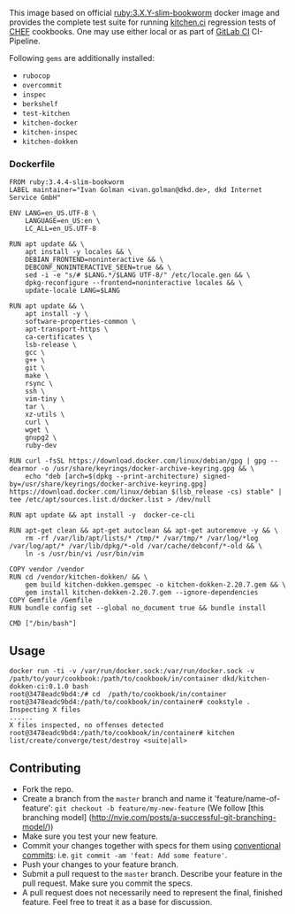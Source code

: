 This image based on official [ruby:3.X.Y-slim-bookworm](https://hub.docker.com/_/ruby/tags?name=slim-bookworm) docker image and provides the complete test suite for running [kitchen.ci](https://kitchen.ci/) regression tests of [CHEF](https://www.chef.io/) cookbooks. One may use either local or as part of [GitLab CI](https://docs.gitlab.com/ee/ci/pipelines/) CI-Pipeline.

Following `gems` are additionally installed:

* `rubocop`
* `overcommit`
* `inspec`
* `berkshelf`
* `test-kitchen`
* `kitchen-docker`
* `kitchen-inspec`
* `kitchen-dokken`

### Dockerfile
```
FROM ruby:3.4.4-slim-bookworm
LABEL maintainer="Ivan Golman <ivan.golman@dkd.de>, dkd Internet Service GmbH"

ENV LANG=en_US.UTF-8 \
    LANGUAGE=en_US:en \
    LC_ALL=en_US.UTF-8

RUN apt update && \
    apt install -y locales && \
    DEBIAN_FRONTEND=noninteractive && \
    DEBCONF_NONINTERACTIVE_SEEN=true && \
    sed -i -e "s/# $LANG.*/$LANG UTF-8/" /etc/locale.gen && \
    dpkg-reconfigure --frontend=noninteractive locales && \
    update-locale LANG=$LANG

RUN apt update && \
    apt install -y \
    software-properties-common \
    apt-transport-https \
    ca-certificates \
    lsb-release \
    gcc \
    g++ \
    git \
    make \
    rsync \
    ssh \
    vim-tiny \
    tar \
    xz-utils \
    curl \
    wget \
    gnupg2 \
    ruby-dev

RUN curl -fsSL https://download.docker.com/linux/debian/gpg | gpg --dearmor -o /usr/share/keyrings/docker-archive-keyring.gpg && \
    echo "deb [arch=$(dpkg --print-architecture) signed-by=/usr/share/keyrings/docker-archive-keyring.gpg] https://download.docker.com/linux/debian $(lsb_release -cs) stable" | tee /etc/apt/sources.list.d/docker.list > /dev/null

RUN apt update && apt install -y  docker-ce-cli

RUN apt-get clean && apt-get autoclean && apt-get autoremove -y && \
    rm -rf /var/lib/apt/lists/* /tmp/* /var/tmp/* /var/log/*log /var/log/apt/* /var/lib/dpkg/*-old /var/cache/debconf/*-old && \
    ln -s /usr/bin/vi /usr/bin/vim

COPY vendor /vendor
RUN cd /vendor/kitchen-dokken/ && \
    gem build kitchen-dokken.gemspec -o kitchen-dokken-2.20.7.gem && \
    gem install kitchen-dokken-2.20.7.gem --ignore-dependencies
COPY Gemfile /Gemfile
RUN bundle config set --global no_document true && bundle install

CMD ["/bin/bash"]
```

## Usage
```
docker run -ti -v /var/run/docker.sock:/var/run/docker.sock -v /path/to/your/cookbook:/path/to/cookbook/in/container dkd/kitchen-dokken-ci:0.1.0 bash
root@3478eadc9bd4:/# cd  /path/to/cookbook/in/container
root@3478eadc9bd4:/path/to/cookbook/in/container# cookstyle .
Inspecting X files
......
X files inspected, no offenses detected
root@3478eadc9bd4:/path/to/cookbook/in/container# kitchen list/create/converge/test/destroy <suite|all>
```

## Contributing

* Fork the repo.
* Create a branch from the `master` branch and name it 'feature/name-of-feature': `git checkout -b feature/my-new-feature` (We follow [this branching model] (http://nvie.com/posts/a-successful-git-branching-model/))
* Make sure you test your new feature.
* Commit your changes together with specs for them using [conventional commits](https://www.conventionalcommits.org/en/v1.0.0/): i.e. `git commit -am 'feat: Add some feature'`.
* Push your changes to your feature branch.
* Submit a pull request to the `master` branch. Describe your feature in the pull request. Make sure you commit the specs.
* A pull request does not necessarily need to represent the final, finished feature. Feel free to treat it as a base for discussion.
